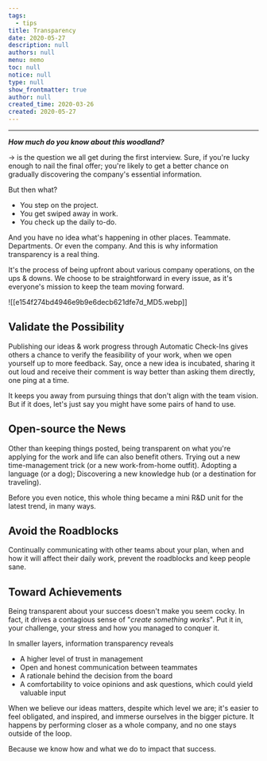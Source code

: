 ```yaml
---
tags: 
  - tips
title: Transparency
date: 2020-05-27
description: null
authors: null
menu: memo
toc: null
notice: null
type: null
show_frontmatter: true
author: null
created_time: 2020-03-26
created: 2020-05-27
---
```


---

<span style='color:pink_background'>***How much do you know about this woodland?***</span>

→ is the question we all get during the first interview. Sure, if you're lucky enough to nail the final offer; you're likely to get a better chance on gradually discovering the company's essential information.


But then what?

* You step on the project.
* You get swiped away in work.
* You check up the daily to-do.

And you have no idea what's happening in other places. Teammate. Departments. Or even the company. And this is why information transparency is a real thing.


It's the process of being upfront about various company operations, on the ups & downs. We choose to be straightforward in every issue, as it's everyone's mission to keep the team moving forward. 

![[e154f274bd4946e9b9e6decb621dfe7d_MD5.webp]]

## Validate the Possibility

Publishing our ideas & work progress through Automatic Check-Ins gives others a chance to verify the feasibility of your work, when we open yourself up to more feedback. Say, once a new idea is incubated, sharing it out loud and receive their comment is way better than asking them directly, one ping at a time. 

It keeps you away from pursuing things that don't align with the team vision. But if it does, let's just say you might have some pairs of hand to use.

## Open-source the News

Other than keeping things posted, being transparent on what you're applying for the work and life can also benefit others. Trying out a new time-management trick (or a new work-from-home outfit). Adopting a language (or a dog); Discovering a new knowledge hub (or a destination for traveling).

Before you even notice, this whole thing became a mini R&D unit for the latest trend, in many ways.

## Avoid the Roadblocks

Continually communicating with other teams about your plan, when and how it will affect their daily work, prevent the roadblocks and keep people sane.

## Toward Achievements

Being transparent about your success doesn't make you seem cocky. In fact, it drives a contagious sense of "*create something works*". Put it in, your challenge, your stress and how you managed to conquer it.


In smaller layers, information transparency reveals

* A higher level of trust in management
* Open and honest communication between teammates
* A rationale behind the decision from the board
* A comfortability to voice opinions and ask questions, which could yield valuable input

When we believe our ideas matters, despite which level we are; it's easier to feel obligated, and inspired, and immerse ourselves in the bigger picture. It happens by performing closer as a whole company, and no one stays outside of the loop.


Because we know how and what we do to impact that success.
